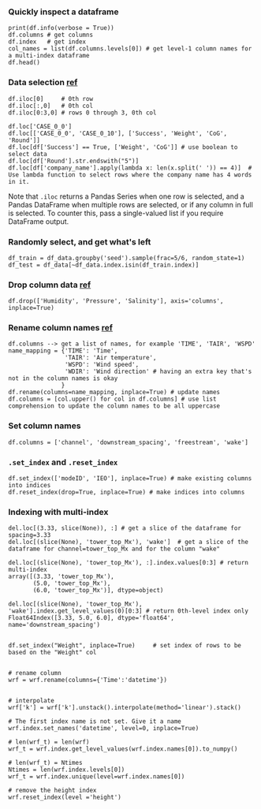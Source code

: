 

### Quickly inspect a dataframe
```
print(df.info(verbose = True))
df.columns # get columns
df.index   # get index
col_names = list(df.columns.levels[0]) # get level-1 column names for a multi-index dataframe
df.head()
```

### Data selection [ref](https://www.shanelynn.ie/pandas-iloc-loc-select-rows-and-columns-dataframe/)
```
df.iloc[0]     # 0th row
df.iloc[:,0]   # 0th col
df.iloc[0:3,0] # rows 0 through 3, 0th col

df.loc['CASE_0_0'] 
df.loc[['CASE_0_0', 'CASE_0_10'], ['Success', 'Weight', 'CoG', 'Round']]
df.loc[df['Success'] == True, ['Weight', 'CoG']] # use boolean to select data
df.loc[df['Round'].str.endswith("5")]
df.loc[df['company_name'].apply(lambda x: len(x.split(' ')) == 4)]  # Use lambda function to select rows where the company name has 4 words in it.

```

Note that `.iloc` returns a Pandas Series when one row is selected, and a Pandas DataFrame when multiple rows are selected, or if any column in full is selected. To counter this, pass a single-valued list if you require DataFrame output.


### Randomly select, and get what's left
```
df_train = df_data.groupby('seed').sample(frac=5/6, random_state=1)
df_test = df_data[~df_data.index.isin(df_train.index)]
```


### Drop column data [ref](https://www.youtube.com/watch?v=ncpYohRYG3I)
```
df.drop(['Humidity', 'Pressure', 'Salinity'], axis='columns', inplace=True) 
```

### Rename column names [ref](https://www.youtube.com/watch?v=ncpYohRYG3I)
```
df.columns --> get a list of names, for example 'TIME', 'TAIR', 'WSPD'
name_mapping = {'TIME': 'Time',
                'TAIR': 'Air temperature',
                'WSPD': 'Wind speed',
                'WDIR': 'Wind direction' # having an extra key that's not in the column names is okay
               }
df.rename(columns=name_mapping, inplace=True) # update names
df.columns = [col.upper() for col in df.columns] # use list comprehension to update the column names to be all uppercase

```

### Set column names
```
df.columns = ['channel', 'downstream_spacing', 'freestream', 'wake']
```


### `.set_index` and `.reset_index`
```
df.set_index(['modeID', 'IEO'], inplace=True) # make existing columns into indices
df.reset_index(drop=True, inplace=True) # make indices into columns
```

### Indexing with multi-index
```
del.loc[(3.33, slice(None)), :] # get a slice of the dataframe for spacing=3.33
del.loc[(slice(None), 'tower_top_Mx'), 'wake']  # get a slice of the dataframe for channel=tower_top_Mx and for the column "wake"

del.loc[(slice(None), 'tower_top_Mx'), :].index.values[0:3] # return multi-index
array([(3.33, 'tower_top_Mx'),
       (5.0, 'tower_top_Mx'),
       (6.0, 'tower_top_Mx')], dtype=object)

del.loc[(slice(None), 'tower_top_Mx'), 'wake'].index.get_level_values(0)[0:3] # return 0th-level index only
Float64Index([3.33, 5.0, 6.0], dtype='float64', name='downstream_spacing')
```


```

df.set_index("Weight", inplace=True)     # set index of rows to be based on the "Weight" col


# rename column
wrf = wrf.rename(columns={'Time':'datetime'})


# interpolate
wrf['k'] = wrf['k'].unstack().interpolate(method='linear').stack()

# The first index name is not set. Give it a name
wrf.index.set_names('datetime', level=0, inplace=True)

# len(wrf_t) = len(wrf)
wrf_t = wrf.index.get_level_values(wrf.index.names[0]).to_numpy()

# len(wrf_t) = Ntimes
Ntimes = len(wrf.index.levels[0])
wrf_t = wrf.index.unique(level=wrf.index.names[0])

# remove the height index
wrf.reset_index(level ='height')

```
